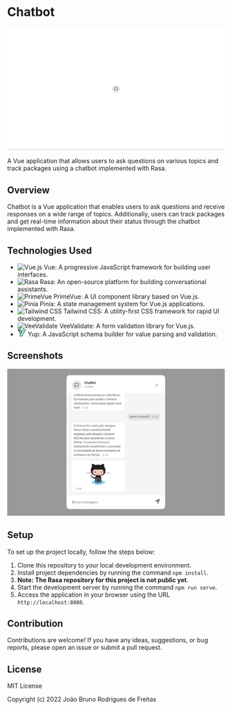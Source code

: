 # Chatbot

![](https://github.com/jbrun0r/assets/blob/main/2023-06-13%2020-36-09.gif?raw=true)

A Vue application that allows users to ask questions on various topics and track packages using a chatbot implemented with Rasa.

## Overview

Chatbot is a Vue application that enables users to ask questions and receive responses on a wide range of topics. Additionally, users can track packages and get real-time information about their status through the chatbot implemented with Rasa.

## Technologies Used

- <img src="https://cli.vuejs.org/favicon.png" alt="Vue.js" width="20"> Vue: A progressive JavaScript framework for building user interfaces.
- <img src="https://info.rasa.com/hubfs/Rasa_January2020/Images/rasa-logo-square-ef3444fc36faec97ae8bd7bfb568996d.svg" alt="Rasa" width="20"> Rasa: An open-source platform for building conversational assistants.
- <img src="https://www.primefaces.org/wp-content/uploads/2019/12/primevue-logo.png" alt="PrimeVue" width="20"> PrimeVue: A UI component library based on Vue.js.
- <img src="https://pinia.vuejs.org/logo.svg" alt="Pinia" width="20"> Pinia: A state management system for Vue.js applications.
- <img src="https://upload.wikimedia.org/wikipedia/commons/thumb/d/d5/Tailwind_CSS_Logo.svg/2048px-Tailwind_CSS_Logo.svg.png" alt="Tailwind CSS" width="20"> Tailwind CSS: A utility-first CSS framework for rapid UI development.
- <img src="https://vee-validate.logaretm.com/v4/logo.png" alt="VeeValidate" width="20"> VeeValidate: A form validation library for Vue.js.
- <img src="https://raw.githubusercontent.com/mascii/vue-yup-form/main/docs/public/logo.svg" alt="Yup" width="20"> Yup: A JavaScript schema builder for value parsing and validation.

## Screenshots

![](https://github.com/jbrun0r/assets/blob/main/Captura%20de%20tela%20de%202023-06-13%2021-30-28.png?raw=true)

## Setup

To set up the project locally, follow the steps below:

1. Clone this repository to your local development environment.
2. Install project dependencies by running the command `npm install`.
3. **Note: The Rasa repository for this project is not public yet**.
4. Start the development server by running the command `npm run serve`.
5. Access the application in your browser using the URL `http://localhost:8080`.

## Contribution

Contributions are welcome! If you have any ideas, suggestions, or bug reports, please open an issue or submit a pull request.

## License

MIT License

Copyright (c) 2022 João Bruno Rodrigues de Freitas

